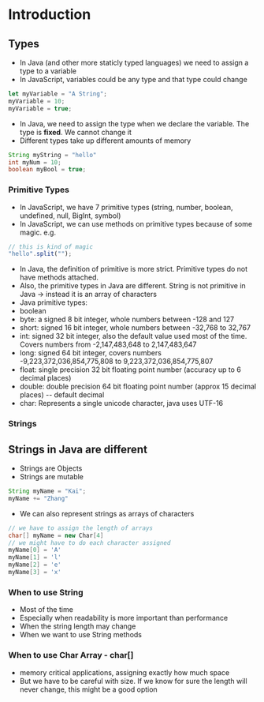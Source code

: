 # Introduction

## Types

-   In Java (and other more staticly typed languages) we need to assign a type to a variable
-   In JavaScript, variables could be any type and that type could change

```js
let myVariable = "A String";
myVariable = 10;
myVariable = true;
```

-   In Java, we need to assign the type when we declare the variable. The type is **fixed**. We cannot change it
-   Different types take up different amounts of memory

```java
String myString = "hello"
int myNum = 10;
boolean myBool = true;

```

### Primitive Types

-   In JavaScript, we have 7 primitive types (string, number, boolean, undefined, null, BigInt, symbol)
-   In JavaScript, we can use methods on primitive types because of some magic. e.g.

```js
// this is kind of magic
"hello".split("");
```

-   In Java, the definition of primitive is more strict. Primitive types do not have methods attached.
-   Also, the primitive types in Java are different. String is not primitive in Java -> instead it is an array of characters
-   Java primitive types:
-   boolean
-   byte: a signed 8 bit integer, whole numbers between -128 and 127
-   short: signed 16 bit integer, whole numbers between -32,768 to 32,767
-   int: signed 32 bit integer, also the default value used most of the time. Covers numbers from -2,147,483,648 to 2,147,483,647
-   long: signed 64 bit integer, covers numbers -9,223,372,036,854,775,808 to 9,223,372,036,854,775,807
-   float: single precision 32 bit floating point number (accuracy up to 6 decimal places)
-   double: double precision 64 bit floating point number (approx 15 decimal places) -- default decimal
-   char: Represents a single unicode character, java uses UTF-16

### Strings

## Strings in Java are different

-   Strings are Objects
-   Strings are mutable

```java
String myName = "Kai";
myName += "Zhang"
```

-   We can also represent strings as arrays of characters

```java
// we have to assign the length of arrays
char[] myName = new Char[4]
// we might have to do each character assigned
myName[0] = 'A'
myName[1] = 'l'
myName[2] = 'e'
myName[3] = 'x'
```

### When to use String

-   Most of the time
-   Especially when readability is more important than performance
-   When the string length may change
-   When we want to use String methods

### When to use Char Array - char[]

-   memory critical applications, assigning exactly how much space
-   But we have to be careful with size. If we know for sure the length will never change, this might be a good option
